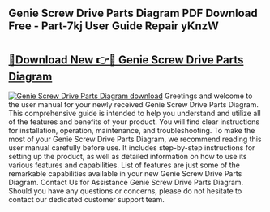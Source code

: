 ## Genie Screw Drive Parts Diagram PDF Download Free - Part-7kj User Guide Repair yKnzW

# <h2><a href="http://dfleme.blite.top/?on=Genie+Screw+Drive+Parts+Diagram">🔗Download New 👉🔴 Genie Screw Drive Parts Diagram</a></h2>

[![Genie Screw Drive Parts Diagram download](https://i.imgur.com/lujVjoI.png)](http://dfleme.blite.top/?on=Genie+Screw+Drive+Parts+Diagram)
Greetings and welcome to the user manual for your newly received Genie Screw Drive Parts Diagram. This comprehensive guide is intended to help you understand and utilize all of the features and benefits of your product. You will find clear instructions for installation, operation, maintenance, and troubleshooting. To make the most of your Genie Screw Drive Parts Diagram, we recommend reading this user manual carefully before use. It includes step-by-step instructions for setting up the product, as well as detailed information on how to use its various features and capabilities. List of features are just some of the remarkable capabilities available in your new Genie Screw Drive Parts Diagram. Contact Us for Assistance Genie Screw Drive Parts Diagram. Should you have any questions or concerns, please do not hesitate to contact our dedicated customer support team.
